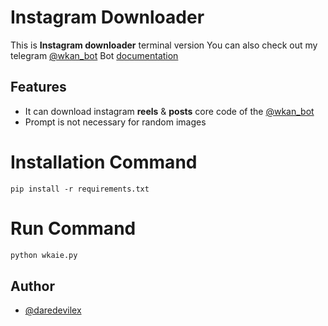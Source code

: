 # Instagram Downloader

This is **Instagram downloader** terminal version
You can also check out my telegram [@wkan_bot](https://t.me/wkan_bot)
Bot [documentation](https://github.com/dare-devil-ex/InstagramDown/blob/main/README.md)

## Features

- It can download instagram **reels** & **posts** core code of the [@wkan_bot](https://t.me/wkan_bot)
- Prompt is not necessary for random images

# Installation Command
```pip
pip install -r requirements.txt
```

# Run Command
```python
python wkaie.py
```
## Author

- [@daredevilex](https://www.github.com/dare-devil-ex)